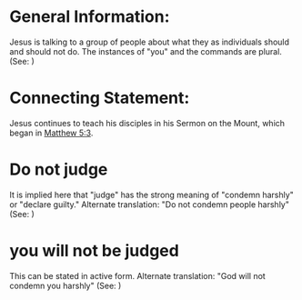 
# General Information:
Jesus is talking to a group of people about what they as individuals should and should not do. The instances of "you" and the commands are plural. (See: )

# Connecting Statement:
Jesus continues to teach his disciples in his Sermon on the Mount, which began in [Matthew 5:3](../05/03.md).

# Do not judge
It is implied here that "judge" has the strong meaning of "condemn harshly" or "declare guilty." Alternate translation: "Do not condemn people harshly" (See: )

# you will not be judged
This can be stated in active form. Alternate translation: "God will not condemn you harshly" (See: )